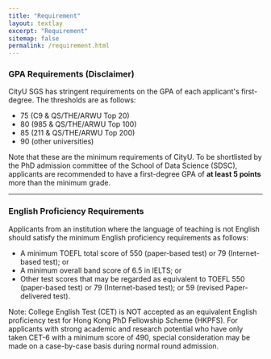 ```yaml
---
title: "Requirement"
layout: textlay
excerpt: "Requirement"
sitemap: false
permalink: /requirement.html
---
```

### GPA Requirements (Disclaimer)
CityU SGS has stringent requirements on the GPA of each applicant's first-degree. 
The thresholds are as follows:
- 75 (C9 & QS/THE/ARWU Top 20)
- 80 (985 & QS/THE/ARWU Top 100)
- 85 (211 & QS/THE/ARWU Top 200)
- 90 (other universities)

Note that these are the minimum requirements of CityU. To be shortlisted by the PhD admission committee of the School of Data Science (SDSC), applicants are recommended to have a first-degree GPA of **at least 5 points** more than the minimum grade.

***
### English Proficiency Requirements
Applicants from an institution where the language of teaching is not English should satisfy the minimum English proficiency requirements as follows:
- A minimum TOEFL total score of 550 (paper-based test) or 79 (Internet-based test); or
- A minimum overall band score of 6.5 in IELTS; or
- Other test scores that may be regarded as equivalent to TOEFL 550 (paper-based test) or 79 (Internet-based test); or 59 (revised Paper-delivered test).

Note: College English Test (CET) is NOT accepted as an equivalent English proficiency test for Hong Kong PhD Fellowship Scheme (HKPFS). For applicants with strong academic and research potential who have only taken CET-6 with a minimum score of 490, special consideration may be made on a case-by-case basis during normal round admission.
